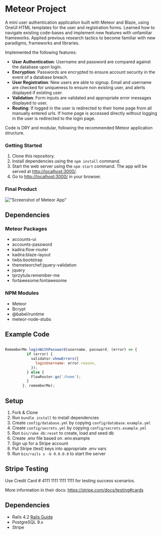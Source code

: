 # Meteor Project

A mini user authentication application built with Meteor and Blaze, using OneUI HTML templates for the user and registration forms. Learned how to navigate existing code-bases and implement new features with unfamiliar frameworks. Applied previous research tactics to become familiar with new paradigms, frameworks and libraries.


Implemented the following features:

* **User Authentication**: Username and password are compared against the database upon login.
* **Encryption**: Passwords are encrypted to ensure account security in the event of a database breach.
* **User Registration**: New users are able to signup. Email and username are checked for uniqueness to ensure non existing user, and alerts displayed if existing user.
* **Validation**: Form inputs are validated and appropriate error messages displayed to user.
* **Routing**: If logged in the user is redirected to their home page from all manually entered urls. If home page is accessed directly without logging in the user is redirected to the login page.

Code is DRY and modular, following the recommended Meteor application structure.

### Getting Started

1. Clone this repository.
2. Install dependencies using the `npm install` command.
3. Start the web server using the `npm start` command. The app will be served at <http://localhost:3000/>.
4. Go to <http://localhost:3000/> in your browser.


### Final Product

!["Screenshot of Meteor App"](https://github.com/gmcauliffe/meteor-project/blob/master/docs/)

## Dependencies

### Meteor Packages
* accounts-ui
* accounts-password
* kadira:flow-router
* kadira:blaze-layout
* twbs:bootstrap
* themeteorchef:jquery-validation
* jquery
* tprzytula:remember-me
* fortawesome:fontawesome

### NPM Modules
* Meteor
* Bcrypt
* @babel/runtime
* meteor-node-stubs


## Example Code

``` Javascript

RememberMe.loginWithPassword(username, password, (error) => {
          if (error) {
            validator.showErrors({
              loginUsername: error.reason,
            });
          } else {
            FlowRouter.go('/home');
          }
        }, rememberMe);


```

## Setup

1. Fork & Clone
2. Run `bundle install` to install dependencies
3. Create `config/database.yml` by copying `config/database.example.yml`
4. Create `config/secrets.yml` by copying `config/secrets.example.yml`
5. Run `bin/rake db:reset` to create, load and seed db
6. Create .env file based on .env.example
7. Sign up for a Stripe account
8. Put Stripe (test) keys into appropriate .env vars
9. Run `bin/rails s -b 0.0.0.0` to start the server

## Stripe Testing

Use Credit Card # 4111 1111 1111 1111 for testing success scenarios.

More information in their docs: <https://stripe.com/docs/testing#cards>

## Dependencies

* Rails 4.2 [Rails Guide](http://guides.rubyonrails.org/v4.2/)
* PostgreSQL 9.x
* Stripe
